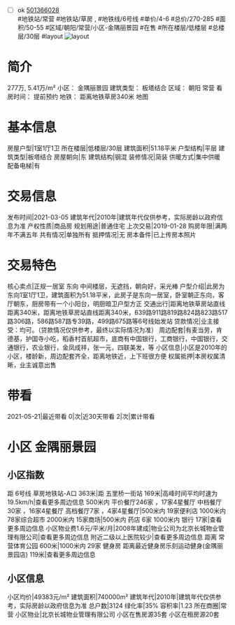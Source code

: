 - [ ] ok [501366028](https://bj.5i5j.com/ershoufang/501366028.html)  
 #地铁站/常营 #地铁站/草房 ,  #地铁线/6号线
#单价/4-6 #总价/270-285 #面积/50-55   #区域/朝阳/常营/小区-金隅丽景园 #在售 #所在楼层/低楼层 #总楼层/30层 #layout 
![layout](http://image2a.5i5j.com/bdir/layout/384988.jpg_P5.jpg) 
# 简介 
 277万,  5.41万/m² 
小区： 金隅丽景园
建筑类型： 板塔结合
区域： 朝阳 常营
看房时间： 提前预约
地铁： 距离地铁草房340米 地图
# 基本信息 
 房屋户型|1室1厅1卫
所在楼层|低楼层/30层
建筑面积|51.18平米
户型结构|平层
建筑类型|板塔结合
房屋朝向|东
建筑结构|钢混
装修情况|简装
供暖方式|集中供暖
配备电梯|有
# 交易信息 
 发布时间|2021-03-05
建筑年代|2010年|建筑年代仅供参考，实际房龄以政府信息为准
产权性质|商品房
规划用途|普通住宅
上次交易|2019-01-28
购房年限|满两年不满五年
共有情况|单独所有
抵押情况|无
房本备件|已上传房本照片
# 交易特色 
 核心卖点|正规一居室 东向 中间楼层，无遮挡，朝向好，采光棒
户型介绍|此房为东向1室1厅1卫，建筑面积为51.18平米，此房子是东向一居室，卧室朝正东向，客厅朝东，厨房带有一个小阳台，明厨暗卫户型方正
交通出行|距离地铁草房站直线距离340米，距离地铁草房站直线距离340米，639路911路819路824路823路517路306路，586路587路专39路，499路675路等6号线始发站
贷款情况|业主接受：均可。（贷款情况仅供参考，最终以实际情况为准）
周边配套|有麦当劳，肯德基，护国寺小吃，稻香村首航超市，底商有中国银行，工商银行，中国银行，交通银行，农业银行，金凤成祥，张一元，四联美发，等
小区信息|小区是2010年的小区，楼龄新，周边配套齐全，距离地铁近，上下班很方便
权属抵押|本房权属清晰，业主诚意出售
# 带看 
 2021-05-21|最近带看	 0|次|近30天带看	 2|次|累计带看
# 小区 金隅丽景园
## 小区指数 
 距 6号线 草房地铁站-A口 363米|距 五里桥一街站 169米|高峰时间平均时速为19.5km/h|查看更多周边信息
500米内 平价餐厅246家 ，17家4星餐厅
中档餐厅30家 ，16家4星餐厅
高档餐厅7家 ，4家4星餐厅|500米内 19家便利店
1000米内 78家综合超市
2000米内 15家商场|500米内 药店 6家
1000米内 银行 17家|查看更多周边信息
小区物业费1.6元/平米/月|2008年建成|物业公司为北京长城物业管理有限公司|查看更多周边信息
附近二级以上医院较少|查看更多周边信息
距离 常营体育公园 600米|1000米内 29家 健身房
距离最近健身房乐刻运动健身(金隅丽景园店) 119米|查看更多周边信息
## 小区信息 
 小区均价|49383元/m²
建筑面积|740000m²
建筑年代|2010年|建筑年代仅供参考，实际房龄以政府信息为准
总户数|3124
绿化率|35%
容积率|1.23
所在商圈|常营
小区物业|北京长城物业管理有限公司
小区在售房源35套
小区在租房源20套

